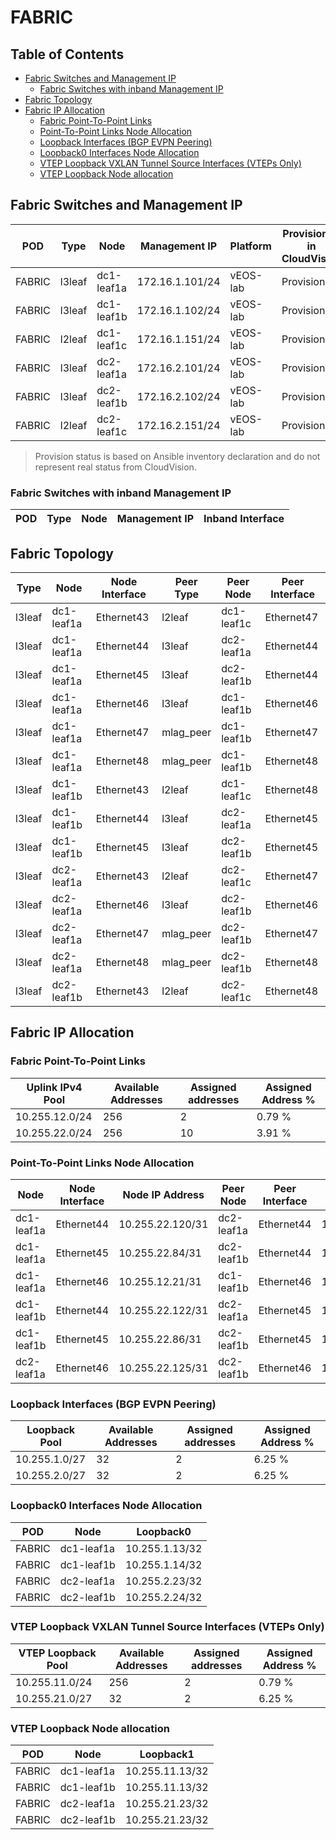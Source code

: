 # FABRIC

## Table of Contents

- [Fabric Switches and Management IP](#fabric-switches-and-management-ip)
  - [Fabric Switches with inband Management IP](#fabric-switches-with-inband-management-ip)
- [Fabric Topology](#fabric-topology)
- [Fabric IP Allocation](#fabric-ip-allocation)
  - [Fabric Point-To-Point Links](#fabric-point-to-point-links)
  - [Point-To-Point Links Node Allocation](#point-to-point-links-node-allocation)
  - [Loopback Interfaces (BGP EVPN Peering)](#loopback-interfaces-bgp-evpn-peering)
  - [Loopback0 Interfaces Node Allocation](#loopback0-interfaces-node-allocation)
  - [VTEP Loopback VXLAN Tunnel Source Interfaces (VTEPs Only)](#vtep-loopback-vxlan-tunnel-source-interfaces-vteps-only)
  - [VTEP Loopback Node allocation](#vtep-loopback-node-allocation)

## Fabric Switches and Management IP

| POD | Type | Node | Management IP | Platform | Provisioned in CloudVision | Serial Number |
| --- | ---- | ---- | ------------- | -------- | -------------------------- | ------------- |
| FABRIC | l3leaf | dc1-leaf1a | 172.16.1.101/24 | vEOS-lab | Provisioned | - |
| FABRIC | l3leaf | dc1-leaf1b | 172.16.1.102/24 | vEOS-lab | Provisioned | - |
| FABRIC | l2leaf | dc1-leaf1c | 172.16.1.151/24 | vEOS-lab | Provisioned | - |
| FABRIC | l3leaf | dc2-leaf1a | 172.16.2.101/24 | vEOS-lab | Provisioned | - |
| FABRIC | l3leaf | dc2-leaf1b | 172.16.2.102/24 | vEOS-lab | Provisioned | - |
| FABRIC | l2leaf | dc2-leaf1c | 172.16.2.151/24 | vEOS-lab | Provisioned | - |

> Provision status is based on Ansible inventory declaration and do not represent real status from CloudVision.

### Fabric Switches with inband Management IP

| POD | Type | Node | Management IP | Inband Interface |
| --- | ---- | ---- | ------------- | ---------------- |

## Fabric Topology

| Type | Node | Node Interface | Peer Type | Peer Node | Peer Interface |
| ---- | ---- | -------------- | --------- | ----------| -------------- |
| l3leaf | dc1-leaf1a | Ethernet43 | l2leaf | dc1-leaf1c | Ethernet47 |
| l3leaf | dc1-leaf1a | Ethernet44 | l3leaf | dc2-leaf1a | Ethernet44 |
| l3leaf | dc1-leaf1a | Ethernet45 | l3leaf | dc2-leaf1b | Ethernet44 |
| l3leaf | dc1-leaf1a | Ethernet46 | l3leaf | dc1-leaf1b | Ethernet46 |
| l3leaf | dc1-leaf1a | Ethernet47 | mlag_peer | dc1-leaf1b | Ethernet47 |
| l3leaf | dc1-leaf1a | Ethernet48 | mlag_peer | dc1-leaf1b | Ethernet48 |
| l3leaf | dc1-leaf1b | Ethernet43 | l2leaf | dc1-leaf1c | Ethernet48 |
| l3leaf | dc1-leaf1b | Ethernet44 | l3leaf | dc2-leaf1a | Ethernet45 |
| l3leaf | dc1-leaf1b | Ethernet45 | l3leaf | dc2-leaf1b | Ethernet45 |
| l3leaf | dc2-leaf1a | Ethernet43 | l2leaf | dc2-leaf1c | Ethernet47 |
| l3leaf | dc2-leaf1a | Ethernet46 | l3leaf | dc2-leaf1b | Ethernet46 |
| l3leaf | dc2-leaf1a | Ethernet47 | mlag_peer | dc2-leaf1b | Ethernet47 |
| l3leaf | dc2-leaf1a | Ethernet48 | mlag_peer | dc2-leaf1b | Ethernet48 |
| l3leaf | dc2-leaf1b | Ethernet43 | l2leaf | dc2-leaf1c | Ethernet48 |

## Fabric IP Allocation

### Fabric Point-To-Point Links

| Uplink IPv4 Pool | Available Addresses | Assigned addresses | Assigned Address % |
| ---------------- | ------------------- | ------------------ | ------------------ |
| 10.255.12.0/24 | 256 | 2 | 0.79 % |
| 10.255.22.0/24 | 256 | 10 | 3.91 % |

### Point-To-Point Links Node Allocation

| Node | Node Interface | Node IP Address | Peer Node | Peer Interface | Peer IP Address |
| ---- | -------------- | --------------- | --------- | -------------- | --------------- |
| dc1-leaf1a | Ethernet44 | 10.255.22.120/31 | dc2-leaf1a | Ethernet44 | 10.255.22.121/31 |
| dc1-leaf1a | Ethernet45 | 10.255.22.84/31 | dc2-leaf1b | Ethernet44 | 10.255.22.85/31 |
| dc1-leaf1a | Ethernet46 | 10.255.12.21/31 | dc1-leaf1b | Ethernet46 | 10.255.12.20/31 |
| dc1-leaf1b | Ethernet44 | 10.255.22.122/31 | dc2-leaf1a | Ethernet45 | 10.255.22.123/31 |
| dc1-leaf1b | Ethernet45 | 10.255.22.86/31 | dc2-leaf1b | Ethernet45 | 10.255.22.87/31 |
| dc2-leaf1a | Ethernet46 | 10.255.22.125/31 | dc2-leaf1b | Ethernet46 | 10.255.22.124/31 |

### Loopback Interfaces (BGP EVPN Peering)

| Loopback Pool | Available Addresses | Assigned addresses | Assigned Address % |
| ------------- | ------------------- | ------------------ | ------------------ |
| 10.255.1.0/27 | 32 | 2 | 6.25 % |
| 10.255.2.0/27 | 32 | 2 | 6.25 % |

### Loopback0 Interfaces Node Allocation

| POD | Node | Loopback0 |
| --- | ---- | --------- |
| FABRIC | dc1-leaf1a | 10.255.1.13/32 |
| FABRIC | dc1-leaf1b | 10.255.1.14/32 |
| FABRIC | dc2-leaf1a | 10.255.2.23/32 |
| FABRIC | dc2-leaf1b | 10.255.2.24/32 |

### VTEP Loopback VXLAN Tunnel Source Interfaces (VTEPs Only)

| VTEP Loopback Pool | Available Addresses | Assigned addresses | Assigned Address % |
| --------------------- | ------------------- | ------------------ | ------------------ |
| 10.255.11.0/24 | 256 | 2 | 0.79 % |
| 10.255.21.0/27 | 32 | 2 | 6.25 % |

### VTEP Loopback Node allocation

| POD | Node | Loopback1 |
| --- | ---- | --------- |
| FABRIC | dc1-leaf1a | 10.255.11.13/32 |
| FABRIC | dc1-leaf1b | 10.255.11.13/32 |
| FABRIC | dc2-leaf1a | 10.255.21.23/32 |
| FABRIC | dc2-leaf1b | 10.255.21.23/32 |
